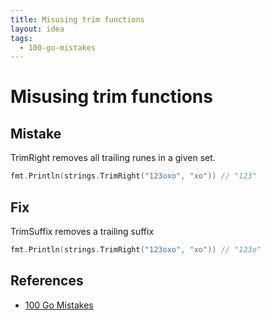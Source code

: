 ```yaml
---
title: Misusing trim functions
layout: idea
tags:
  - 100-go-mistakes
---
```


# Misusing trim functions

## Mistake

TrimRight removes all trailing runes in a given set.

```go
fmt.Println(strings.TrimRight("123oxo", "xo")) // "123"
```

## Fix

TrimSuffix removes a trailing suffix

```go
fmt.Println(strings.TrimRight("123oxo", "xo")) // "123o"
```

## References

- [100 Go Mistakes](/reference/100-Go-Mistakes-and-How-to-Avoid-Them)
